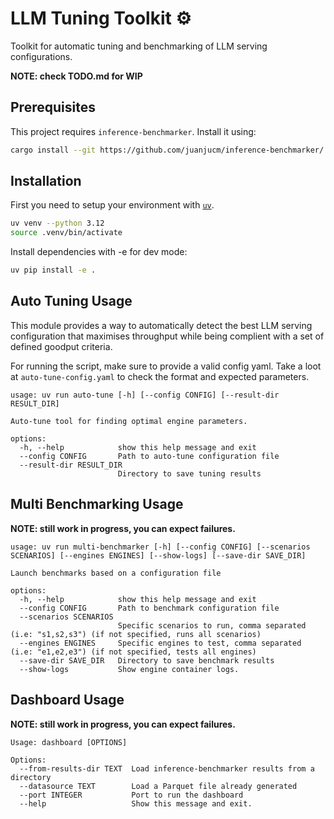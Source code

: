 # LLM Tuning Toolkit ⚙️

Toolkit for automatic tuning and benchmarking of LLM serving configurations.

**NOTE: check TODO.md for WIP**

## Prerequisites

This project requires `inference-benchmarker`. Install it using:

```bash
cargo install --git https://github.com/juanjucm/inference-benchmarker/
```

## Installation

First you need to setup your environment with [`uv`](https://github.com/astral-sh/uv).
```bash
uv venv --python 3.12
source .venv/bin/activate
```

Install dependencies with -e for dev mode:

```bash
uv pip install -e .
```
## Auto Tuning Usage

This module provides a way to automatically detect the best LLM serving configuration that maximises throughput while being complient with a set of defined goodput criteria.

For running the script, make sure to provide a valid config yaml. Take a loot at `auto-tune-config.yaml` to check the format and expected parameters.

```console
usage: uv run auto-tune [-h] [--config CONFIG] [--result-dir RESULT_DIR]

Auto-tune tool for finding optimal engine parameters.

options:
  -h, --help            show this help message and exit
  --config CONFIG       Path to auto-tune configuration file
  --result-dir RESULT_DIR
                        Directory to save tuning results
```

## Multi Benchmarking Usage

**NOTE: still work in progress, you can expect failures.**

```console
usage: uv run multi-benchmarker [-h] [--config CONFIG] [--scenarios SCENARIOS] [--engines ENGINES] [--show-logs] [--save-dir SAVE_DIR]

Launch benchmarks based on a configuration file

options:
  -h, --help            show this help message and exit
  --config CONFIG       Path to benchmark configuration file
  --scenarios SCENARIOS
                        Specific scenarios to run, comma separated (i.e: "s1,s2,s3") (if not specified, runs all scenarios)
  --engines ENGINES     Specific engines to test, comma separated (i.e: "e1,e2,e3") (if not specified, tests all engines)
  --save-dir SAVE_DIR   Directory to save benchmark results
  --show-logs           Show engine container logs.
```

## Dashboard Usage

**NOTE: still work in progress, you can expect failures.**

```console
Usage: dashboard [OPTIONS]

Options:
  --from-results-dir TEXT  Load inference-benchmarker results from a directory
  --datasource TEXT        Load a Parquet file already generated
  --port INTEGER           Port to run the dashboard
  --help                   Show this message and exit.
```
